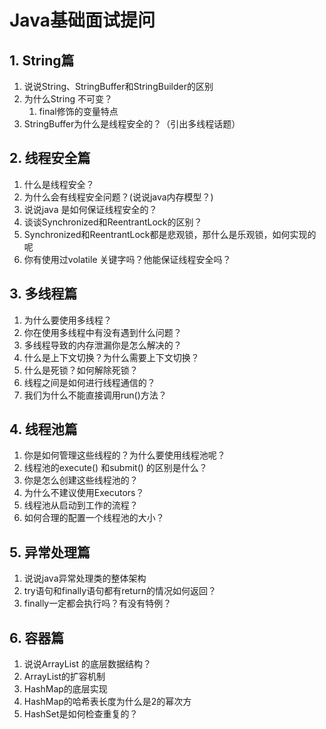 # Java基础面试提问

## 1. String篇

1. 说说String、StringBuffer和StringBuilder的区别
2. 为什么String 不可变？
   1. final修饰的变量特点
3. StringBuffer为什么是线程安全的？（引出多线程话题）

## 2. 线程安全篇

1. 什么是线程安全？
2. 为什么会有线程安全问题？(说说java内存模型？)
3. 说说java 是如何保证线程安全的？
4. 谈谈Synchronized和ReentrantLock的区别？
5. Synchronized和ReentrantLock都是悲观锁，那什么是乐观锁，如何实现的呢
6. 你有使用过volatile 关键字吗？他能保证线程安全吗？

## 3. 多线程篇

1. 为什么要使用多线程？
2. 你在使用多线程中有没有遇到什么问题？
3. 多线程导致的内存泄漏你是怎么解决的？
4. 什么是上下文切换？为什么需要上下文切换？
5. 什么是死锁？如何解除死锁？
6. 线程之间是如何进行线程通信的？
7. 我们为什么不能直接调用run()方法？

## 4. 线程池篇

1. 你是如何管理这些线程的？为什么要使用线程池呢？
2. 线程池的execute() 和submit() 的区别是什么？
3. 你是怎么创建这些线程池的？
4. 为什么不建议使用Executors？
5. 线程池从启动到工作的流程？
6. 如何合理的配置一个线程池的大小？

## 5. 异常处理篇

1. 说说java异常处理类的整体架构
2. try语句和finally语句都有return的情况如何返回？
3. finally一定都会执行吗？有没有特例？

## 6. 容器篇

1. 说说ArrayList 的底层数据结构？
2. ArrayList的扩容机制
3. HashMap的底层实现
4. HashMap的哈希表长度为什么是2的幂次方
6. HashSet是如何检查重复的？